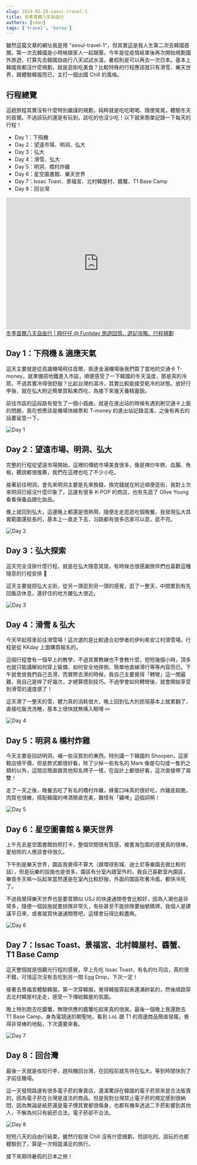 ```yaml
---
slug: 2024-02-29-seoul-travel-1
title: 冬季首爾八天自由行
authors: [sean]
tags: ['travel', 'korea']
---
```


雖然這篇文章的網址我是用 "seoul-travel-1"，但其實這是我人生第二次去韓國首爾。第一次去韓國是小時候跟家人一起跟團，今年是從疫情結束後再次開始規劃國外旅遊，打算先去韓國自由行八天試試水溫，暑假則是可以再去一次日本。基本上韓國我都沒什麼規劃，就是逛街吃美食？比較特殊的行程應該就只有滑雪、樂天世界，跟體驗韓服而已，主打一個出國 Chill 的風格。

<!-- truncate -->

## 行程總覽

這趟旅程其實沒有什麼特別嚴謹的規劃，純粹就是吃吃喝喝、隨便晃晃，體驗冬天的首爾。不過該玩的還是有玩到，該吃的也沒少吃！以下就來簡單記錄一下每天的行程！

- Day 1：下飛機
- Day 2：望遠市場、明洞、弘大
- Day 3：弘大
- Day 4：滑雪、弘大
- Day 5：明洞、橋村炸雞
- Day 6：星空圖書館、樂天世界
- Day 7：Issac Toast、景福宮、北村韓屋村、醬蟹、T1 Base Camp
- Day 8：回台灣

<iframe title="冬季首爾八天自由行" src="https://www.funliday.com/yunghsiang/trips/6571f7eab7cb9800513323eb/embed?hl=zh_tw" width="100%" height="360" frameBorder="0"></iframe>
<a href="https://www.funliday.com/yunghsiang/trips/6571f7eab7cb9800513323eb" target="_blank" style={{color: "#EE3C77", fontWeight: "bold"}}>冬季首爾八天自由行 | 翔仔仔 @ Funliday 旅遊回憶、遊記攻略、行程規劃</a>

## Day 1：下飛機 & 適應天氣

這天主要就是從高雄機場飛往首爾，抵達金浦機場後我們買了當地的交通卡 T-money，就準備搭地鐵進入市區，順便感受了一下韓國的冬天溫度，那是真的冷耶，不過其實冷得很舒服？比起台灣的濕冷，其實比較能接受乾冷的狀態。放好行李後，就在弘大附近簡單買點東西吃，為接下來幾天養精蓄銳。

前往市區的這段路有發生了一個小插曲，就是在進出站的時候有遇到刷交通卡上面的問題，我在想應該是機場快線票和 T-money 的進出站記錄混淆，之後有再去的話要留意一下。

![Day 1](https://i.imgur.com/tKlxgkY.jpeg)

## Day 2：望遠市場、明洞、弘大

完整的行程從望遠市場開始，這裡的傳統市場美食很多，像是辣炒年糕、血腸、魚板，聽說都很推薦，我們在這裡也吃了不少小吃。

接著前往明洞，會先來明洞主要是先來換錢，換完錢就在附近順便逛街，我對上次來明洞已經沒什麼印象了，這邊有很多 K-POP 的商店，也有先逛了 Olive Young 看看保養品跟化妝品。

晚上就回到弘大，這邊晚上都還是很熱鬧，隨便走走逛逛吃個晚餐。我發現弘大其實範圍還挺長的，基本上一直走下去，沿路都有很多店家可以逛，逛不完。

![Day 2](https://i.imgur.com/Jhz2pEc.jpeg)

## Day 3：弘大探索

這天完全沒排什麼行程，就是在弘大隨意晃晃，有時候也很感謝旅伴們也喜歡這種隨意的行程安排 🤣

這天主要就把弘大主街，從另一頭逛到另一頭的感覺，逛了一整天，中間累到有先回飯店休息，還好住的地方離弘大很近。

![Day 3](https://i.imgur.com/VGtqSQU.jpeg)

## Day 4：滑雪 & 弘大

今天早起搭車前往滑雪場！這次選的是比較適合初學者的伊利希安江村滑雪場，行程是從 KKday 上面購買報名的。

這個行程會有一個早上的教學，不過其實教練也不會教什麼，短短幾個小時，頂多也就只能講解如何穿上裝備、如何安全地摔倒、簡單地直線滑行等等內容而已。下午就會放我們自己去滑，而實際去滑的時候，我自己主要覺得「轉彎」這一關最難，我自己是摔了好幾次，才總算摸到技巧。不過學會如何轉彎後，就會開始享受到滑雪的速度感了！

這天滑了一整天的雪，體力真的消耗很大，晚上回到弘大的民宿基本上就累翻了，直接吃飯洗洗睡，基本上很快就無痛入眠哩 💤

![Day 4](https://i.imgur.com/wKrHNRK.jpeg)

## Day 5：明洞 & 橋村炸雞

今天主要是回訪明洞，補一些沒買到的東西。特別講一下韓國的 Shoopen，這家鞋店很平價，但是款式都很好看，除了少掉一些有名的 Mark 像是勾勾或一隻豹之類的以外，這間店簡直跟其他知名牌子一樣，在設計上都很好看，這次直接帶了兩雙！

走了一天之後，晚餐去吃了有名的橋村炸雞，蜂蜜口味真的很好吃，炸雞皮超脆，肉質也很嫩，搭配韓國的啤酒簡直完美，難怪有「雞啤」這個詞啊！

![Day 5](https://i.imgur.com/UOLdhOk.jpeg)

## Day 6：星空圖書館 & 樂天世界

上午先去星空圖書館拍照打卡，整個空間很有質感，被書海包圍的感覺真的很棒，愛拍照的人應該會待很久。

下午則是樂天世界，園區我覺得不算大（跟環球影城、迪士尼等樂園去做比較的話），但是玩樂的設施也是很多。園區有分室內跟室外的，我自己喜歡室內園區，畢竟冬天嘛～玩起來當然還是在室內比較舒服，外面的園區吹著冷風，都快冷死了。

不過我覺得樂天世界也是要買類似 USJ 的快速通關卷會比較好，因為人潮也是非常多，隨便一個設施就要排隊非常久，有些甚至不能排隊要抽號碼牌，我個人是建議平日來，或者就買快速通關卷吧，這樣會玩得比較盡興。

![Day 6](https://i.imgur.com/20TjDK3.jpeg)

## Day 7：Issac Toast、景福宮、北村韓屋村、醬蟹、T1 Base Camp

這天整個就是很觀光行程的感覺，早上先吃 Issac Toast，有名的吐司店，真的很不錯，可惜這次沒有去吃到另一間 Egg Drop，下次一定！

接著去景福宮體驗韓服，第一次穿韓服，覺得韓服穿起來還滿帥氣的，然後順路穿去北村韓屋村走走，感受一下傳統韓屋的氛圍。

晚上特別跑去吃醬蟹，無限供應的醬蟹吃起來真的很爽。最後一個晚上我還跑去 T1 Base Camp，身為電競迷的朝聖地，看到 LoL 跟 T1 的周邊商品簡直發瘋，覺得非常棒的地點，下次還要來看。

![Day 7](https://i.imgur.com/DydGd0A.jpeg)

## Day 8：回台灣

最後一天就是收拾行李，趕飛機回台灣，在回程前就先待在弘大，等到時間快到了才前往機場。

這一天發現路邊有很多電子菸的專賣店，還滿驚訝在韓國的電子菸原來是合法販賣的，因為電子菸在台灣是違法的商品。但是我對台灣禁止電子菸的規定感到很納悶，因為無論是紙菸還是電子煙其實都很傷身，也都有機率透過二手菸影響到其他人，不解為何只有紙菸合法，電子菸卻不合法。

![Day 8](https://i.imgur.com/NfwVTPR.jpeg)

短短八天的自由行結束，雖然行程很 Chill 沒有什麼規劃，但該吃的、該玩的也都體驗到了，算是一次相當滿足的旅行。

接下來期待暑假的日本之旅！

